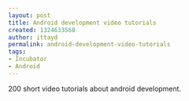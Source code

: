```yaml
---
layout: post
title: Android development video tutorials
created: 1324633568
author: ittayd
permalink: android-development-video-tutorials
tags:
- Incubator
- Android
---
```

<p>200 short video tutorials about android development. </p>
